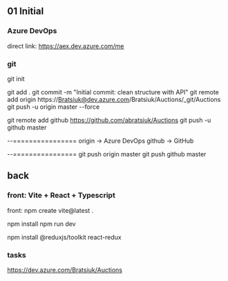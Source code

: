 
## 01 Initial

### Azure DevOps

direct link: https://aex.dev.azure.com/me

### git

git init

git add .
git commit -m "Initial commit: clean structure with API"
git remote add origin https://Bratsiuk@dev.azure.com/Bratsiuk/Auctions/_git/Auctions
git push -u origin master --force

git remote add github https://github.com/abratsiuk/Auctions
git push -u github master

--================
origin → Azure DevOps
github → GitHub

--================
git push origin master
git push github master

## back


### front: Vite + React + Typescript

front:
npm create vite@latest .

npm install
npm run dev

npm install @reduxjs/toolkit react-redux


### tasks

https://dev.azure.com/Bratsiuk/Auctions


